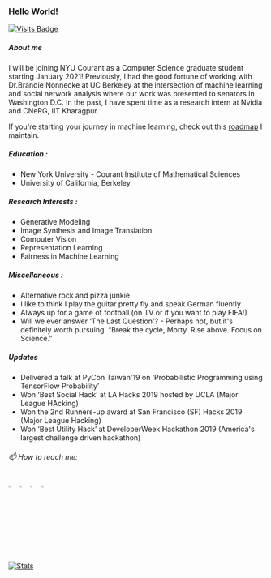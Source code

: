 ### Hello World!
[![Visits Badge](https://badges.pufler.dev/visits/niladridutt/niladridutt)](https://badges.pufler.dev/niladridutt/niladridutt)
  
##### About me 
I will be joining NYU Courant as a Computer Science graduate student starting January 2021! Previously, I had the good fortune of working with Dr.Brandie Nonnecke at UC Berkeley at the intersection of machine learning and social network analysis where our work was presented to senators in Washington D.C. In the past, I have spent time as a research intern at Nvidia and CNeRG, IIT Kharagpur.

If you're starting your journey in machine learning, check out this [roadmap](https://github.com/niladridutt/McCarthy-AI-Roadmap) I maintain.

##### Education : 
- New York University - Courant Institute of Mathematical Sciences
- University of California, Berkeley

##### Research Interests :

- Generative Modeling
- Image Synthesis and Image Translation
- Computer Vision
- Representation Learning
- Fairness in Machine Learning

##### Miscellaneous :

- Alternative rock and pizza junkie
- I like to think I play the guitar pretty fly and speak German fluently
- Always up for a game of football (on TV or if you want to play FIFA!)
- Will we ever answer ‘The Last Question'? - Perhaps not, but it's definitely worth pursuing. “Break the cycle, Morty. Rise above. Focus on Science.”

##### Updates
- Delivered a talk at PyCon Taiwan'19 on ‘Probabilistic Programming using TensorFlow Probability’
- Won ‘Best Social Hack’ at LA Hacks 2019 hosted by UCLA (Major League HAcking)
- Won the 2nd Runners-up award at San Francisco (SF) Hacks 2019 (Major League Hacking)
- Won ‘Best Utility Hack’ at DeveloperWeek Hackathon 2019 (America's largest challenge driven hackathon)
  
###### 📫 How to reach me:   
[<img src="https://img.icons8.com/color/48/000000/twitter.png" width="3.5%"/>](https://twitter.com/dutt_niladri)
[<img src="https://img.icons8.com/color/48/000000/linkedin.png" width="3.5%"/>](https://www.linkedin.com/in/niladridutt/)
[<img src="https://img.icons8.com/fluent/48/000000/instagram-new.png" width="3.5%"/>](https://www.instagram.com/niladridutt/)
<a href="mailto:niladrishekhardutt@gmail.com"> <img src="https://img.icons8.com/fluent/48/000000/gmail.png" width="3.5%"/> </a>
  
  
[![Stats](https://github-readme-stats.vercel.app/api?username=niladridutt&show_icons=true&theme=radical)](https://github-readme-stats.vercel.app/api?username=niladridutt&show_icons=true&theme=radical)
